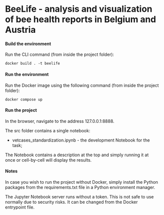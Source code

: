 # BeeLife - analysis and visualization of bee health reports in Belgium and Austria

#### Build the environment

Run the CLI command (from inside the project folder):
```
docker build . -t beelife
```

#### Run the environment

Run the Docker image using the following command (from inside the project folder):

```
docker compose up
```

#### Run the project

In the browser, navigate to the address 127.0.0.1:8888. 

The src folder contains a single notebook:
- vetcases_standardization.ipynb - the development Notebook for the task;

The Notebook contains a description at the top and simply running it at once or cell-by-cell will display the results.

#### Notes

In case you wish to run the project without Docker, simply install the Python packages from the requirements.txt file in a Python environment manager.

The Jupyter Notebook server runs without a token. This is not safe to use normally due to security risks. It can be changed from the Docker entrypoint file.
